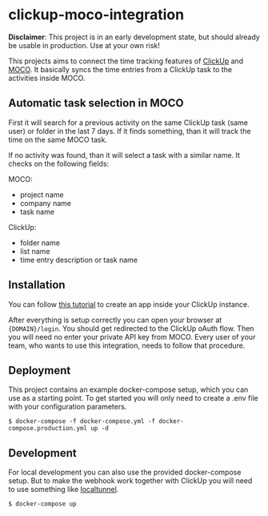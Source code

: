 # clickup-moco-integration

**Disclaimer**: This project is in an early development state, but should already be usable in production. Use at your own risk!

This projects aims to connect the time tracking features of [ClickUp](https://clickup.com/) and [MOCO](https://www.mocoapp.com/). It basically syncs the time entries from a ClickUp task to the activities inside MOCO.

## Automatic task selection in MOCO

First it will search for a previous activity on the same ClickUp task (same user) or folder in the last 7 days. If it finds something, than it will track the time on the same MOCO task.

If no activity was found, than it will select a task with a similar name. It checks on the following fields:

MOCO:
- project name
- company name
- task name

ClickUp:
- folder name
- list name
- time entry description or task name

## Installation

You can follow [this tutorial](https://docs.clickup.com/en/articles/2171168-api-create-your-own-app) to create an app inside your ClickUp instance.

After everything is setup correctly you can open your browser at `{DOMAIN}/login`. You should get redirected to the ClickUp oAuth flow. Then you will need no enter your private API key from MOCO. Every user of your team, who wants to use this integration, needs to follow that procedure.

## Deployment

This project contains an example docker-compose setup, which you can use as a starting point. To get started you will only need to create a .env file with your configuration parameters.

```
$ docker-compose -f docker-compose.yml -f docker-compose.production.yml up -d
```

## Development

For local development you can also use the provided docker-compose setup. But to make the webhook work together with ClickUp you will need to use something like [localtunnel](https://github.com/localtunnel/localtunnel).

```
$ docker-compose up
```
